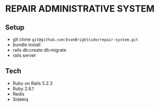 # REPAIR ADMINISTRATIVE SYSTEM

## Setup
* git clone `git@github.com:EvanBrightside/repair-system.git`
* bundle install
* rails db:create db:migrate
* rails server

## Tech
* Ruby on Rails 5.2.3
* Ruby 2.6.1
* Redis
* Sidekiq
